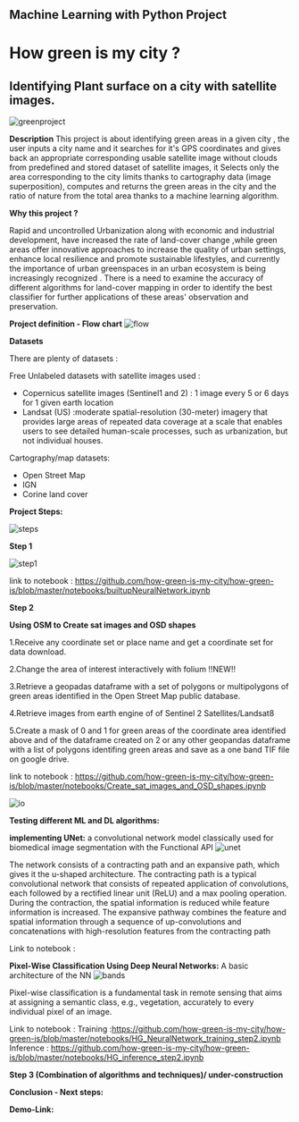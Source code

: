 #
## Machine Learning with Python Project

# How green is my city ?

## Identifying Plant surface on a city with satellite images.

![greenproject](https://user-images.githubusercontent.com/72912247/121811213-02297780-cc64-11eb-9476-6ceffd05d3a8.jpeg)


**Description**
This project is about identifying green areas in a given city , the user inputs a city name and it searches for it's GPS coordinates and gives back an appropriate corresponding usable satellite image without clouds from predefined and stored dataset of satellite images, it Selects only the area corresponding to the city limits thanks to cartography data (image superposition), computes and returns the green areas in the city and the ratio of nature from the total area thanks to a machine learning algorithm.


**Why this project ?**

Rapid and uncontrolled Urbanization along with economic and industrial development, have increased the rate of land-cover change ,while green areas offer innovative approaches to increase the quality of urban settings, enhance local resilience and promote sustainable lifestyles, and currently the importance of urban greenspaces in an urban ecosystem is being increasingly recognized . There is a need to examine the accuracy of different algorithms for land-cover mapping in order to identify the best classifier for further applications of these areas' observation and preservation.


**Project definition - Flow chart**
![flow](https://user-images.githubusercontent.com/72912247/121818590-65c59c00-cc88-11eb-8c6d-80f02a92b048.JPG)

**Datasets**

There are plenty of datasets :

Free Unlabeled datasets with satellite images used :

- Copernicus satellite images (Sentinel1 and 2) : 1 image every 5 or 6 days for 1 given earth location
- Landsat (US) :moderate spatial-resolution (30-meter) imagery that provides large areas of repeated data coverage at a scale that enables users to see detailed human-scale processes, such as urbanization, but not individual houses.

Cartography/map datasets:

- Open Street Map
- IGN
- Corine land cover


**Project Steps:**

![steps](https://user-images.githubusercontent.com/72912247/121821154-79c4ca00-cc97-11eb-87d9-c45aab7ced9a.JPG)



**Step 1**

![step1](https://user-images.githubusercontent.com/72912247/121911112-bd6b1280-cd2f-11eb-97d7-c30af0f82da2.JPG)

link to notebook :
https://github.com/how-green-is-my-city/how-green-is/blob/master/notebooks/builtupNeuralNetwork.ipynb






**Step 2**

**Using OSM to Create sat images and OSD shapes**

1.Receive any coordinate set or place name and get a coordinate set for data download.

2.Change the area of interest interactively with folium !!NEW!!

3.Retrieve a geopadas dataframe with a set of polygons or multipolygons of green areas identified in the Open Street Map public database.

4.Retrieve images from earth engine of of Sentinel 2 Satellites/Landsat8 

5.Create a mask of 0 and 1 for green areas of the coordinate area identified above and of the dataframe created on 2 or any other geopandas dataframe with a list of polygons identifing green areas and save as a one band TIF file on google drive.

link to notebook : https://github.com/how-green-is-my-city/how-green-is/blob/master/notebooks/Create_sat_images_and_OSD_shapes.ipynb

![io](https://user-images.githubusercontent.com/72912247/121821733-2a809880-cc9b-11eb-8fe2-20c48ef24d6a.JPG)



**Testing different ML and DL algorithms:**

**implementing UNet:**
a convolutional network model classically used for biomedical image segmentation with the Functional API
![unet](https://user-images.githubusercontent.com/72912247/121819354-da9ad500-cc8c-11eb-9bb8-3737330143e9.png)

The network consists of a contracting path and an expansive path, which gives it the u-shaped architecture. The contracting path is a typical convolutional network that consists of repeated application of convolutions, each followed by a rectified linear unit (ReLU) and a max pooling operation. During the contraction, the spatial information is reduced while feature information is increased. The expansive pathway combines the feature and spatial information through a sequence of up-convolutions and concatenations with high-resolution features from the contracting path 

Link to notebook :

**Pixel-Wise Classification Using Deep Neural Networks:**
A basic architecture of the NN 
![bands](https://user-images.githubusercontent.com/72912247/121820860-4a14c280-cc95-11eb-8648-6ab28852ba7d.jpeg)

Pixel-wise classification is a fundamental task in remote sensing that aims at assigning a semantic
class, e.g., vegetation, accurately to every individual pixel of an image.

Link to notebook : 
Training :https://github.com/how-green-is-my-city/how-green-is/blob/master/notebooks/HG_NeuralNetwork_training_step2.ipynb
Inference : https://github.com/how-green-is-my-city/how-green-is/blob/master/notebooks/HG_inference_step2.ipynb



**Step 3 (Combination of algorithms and techniques)/ under-construction**

**Conclusion - Next steps:**



**Demo-Link:**

